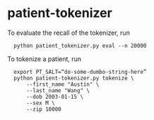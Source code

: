 # patient-tokenizer

To evaluate the recall of the tokenizer, run

```
  python patient_tokenizer.py eval --n 20000
```

To tokenize a patient, run

```
  export PT_SALT=“do-some-dumbo-string-here”
  python patient-tokenizer.py tokenize \
      --first_name "Austin" \
      --last_name "Wang" \
      --dob 2003-01-15 \
      --sex M \
      --zip 10000
```
